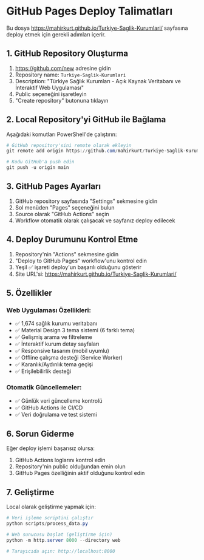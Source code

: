 # GitHub Pages Deploy Talimatları

Bu dosya https://mahirkurt.github.io/Turkiye-Saglik-Kurumlari/ sayfasına deploy etmek için gerekli adımları içerir.

## 1. GitHub Repository Oluşturma

1. https://github.com/new adresine gidin
2. Repository name: `Turkiye-Saglik-Kurumlari`
3. Description: "Türkiye Sağlık Kurumları - Açık Kaynak Veritabanı ve İnteraktif Web Uygulaması"
4. Public seçeneğini işaretleyin
5. "Create repository" butonuna tıklayın

## 2. Local Repository'yi GitHub ile Bağlama

Aşağıdaki komutları PowerShell'de çalıştırın:

```powershell
# GitHub repository'sini remote olarak ekleyin
git remote add origin https://github.com/mahirkurt/Turkiye-Saglik-Kurumlari.git

# Kodu GitHub'a push edin
git push -u origin main
```

## 3. GitHub Pages Ayarları

1. GitHub repository sayfasında "Settings" sekmesine gidin
2. Sol menüden "Pages" seçeneğini bulun
3. Source olarak "GitHub Actions" seçin
4. Workflow otomatik olarak çalışacak ve sayfanız deploy edilecek

## 4. Deploy Durumunu Kontrol Etme

1. Repository'nin "Actions" sekmesine gidin
2. "Deploy to GitHub Pages" workflow'unu kontrol edin
3. Yeşil ✅ işareti deploy'un başarılı olduğunu gösterir
4. Site URL'si: https://mahirkurt.github.io/Turkiye-Saglik-Kurumlari/

## 5. Özellikler

### Web Uygulaması Özellikleri:
- ✅ 1,674 sağlık kurumu veritabanı
- ✅ Material Design 3 tema sistemi (6 farklı tema)
- ✅ Gelişmiş arama ve filtreleme
- ✅ İnteraktif kurum detay sayfaları
- ✅ Responsive tasarım (mobil uyumlu)
- ✅ Offline çalışma desteği (Service Worker)
- ✅ Karanlık/Aydınlık tema geçişi
- ✅ Erişilebilirlik desteği

### Otomatik Güncellemeler:
- ✅ Günlük veri güncelleme kontrolü
- ✅ GitHub Actions ile CI/CD
- ✅ Veri doğrulama ve test sistemi

## 6. Sorun Giderme

Eğer deploy işlemi başarısız olursa:

1. GitHub Actions loglarını kontrol edin
2. Repository'nin public olduğundan emin olun
3. GitHub Pages özelliğinin aktif olduğunu kontrol edin

## 7. Geliştirme

Local olarak geliştirme yapmak için:

```powershell
# Veri işleme scriptini çalıştır
python scripts/process_data.py

# Web sunucusu başlat (geliştirme için)
python -m http.server 8000 --directory web

# Tarayıcıda açın: http://localhost:8000
```
